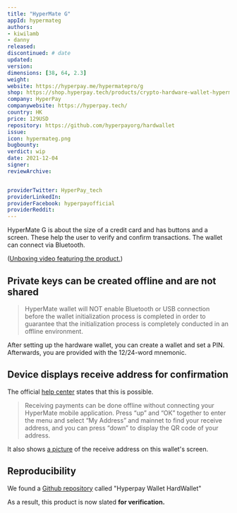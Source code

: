 ```yaml
---
title: "HyperMate G"
appId: hypermateg
authors:
- kiwilamb
- danny
released: 
discontinued: # date
updated:
version:
dimensions: [38, 64, 2.3]
weight: 
website: https://hyperpay.me/hypermatepro/g
shop: https://shop.hyperpay.tech/products/crypto-hardware-wallet-hypermate-g
company: HyperPay
companywebsite: https://hyperpay.tech/
country: HK
price: 129USD
repository: https://github.com/hyperpayorg/hardwallet
issue:
icon: hypermateg.png
bugbounty:
verdict: wip
date: 2021-12-04
signer:
reviewArchive:


providerTwitter: HyperPay_tech
providerLinkedIn: 
providerFacebook: hyperpayofficial
providerReddit: 
---
```



HyperMate G is about the size of a credit card and has buttons and a screen. These help the user to verify and confirm transactions. The wallet can connect via Bluetooth.

\([Unboxing video featuring the product.](https://tbm-auth.alicdn.com/e99361edd833010b/JigtJkBfR5TWOuRWJJB/ict5sRLBnWoCGDpGqCp_268558942153_hd_hq.mp4?auth_key=1637901597-0-0-33bbbc34f296640fa8afdd65d93ce9be)\)

  
## Private keys can be created offline and are not shared
 
> HyperMate wallet will NOT enable Bluetooth or USB connection before the wallet initialization process is completed in order to guarantee that the initialization process is completely conducted in an offline environment.
 
After setting up the hardware wallet, you can create a wallet and set a PIN. Afterwards, you are provided with the 12/24-word mnemonic.
 
## Device displays receive address for confirmation
 
 The official [help center](https://hyperpayhelp.zendesk.com/hc/en-us/articles/4409741620495-RECEIVE-PAYMENTS) states that this is possible. 
 
 > Receiving payments can be done offline without connecting your HyperMate mobile application. Press “up” and “OK” together to enter the menu and select “My Address” and mainnet to find your receive address, and you can press “down” to display the QR code of your address.
 
 It also shows [a picture](https://hyperpayhelp.zendesk.com/hc/article_attachments/4409734271759/mceclip0.jpg) of the receive address on this wallet's screen.
 
## Reproducibility
 
 We found a [Github repository](https://github.com/hyperpayorg/hardwallet) called "Hyperpay Wallet HardWallet"
 
 As a result, this product is now slated **for verification.**